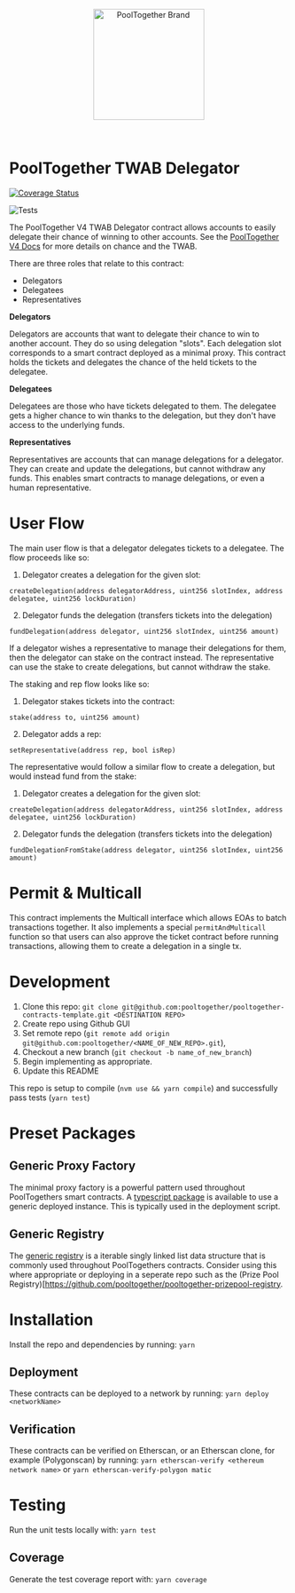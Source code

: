 <p align="center">
  <a href="https://github.com/pooltogether/pooltogether--brand-assets">
    <img src="https://github.com/pooltogether/pooltogether--brand-assets/blob/977e03604c49c63314450b5d432fe57d34747c66/logo/pooltogether-logo--purple-gradient.png?raw=true" alt="PoolTogether Brand" style="max-width:100%;" width="200">
  </a>
</p>

<br />

# PoolTogether TWAB Delegator

[![Coverage Status](https://coveralls.io/repos/github/pooltogether/v4-twab-delegator/badge.svg?branch=master)](https://coveralls.io/github/pooltogether/v4-twab-delegator?branch=master)

![Tests](https://github.com/pooltogether/v4-twab-delegator/actions/workflows/main.yml/badge.svg)

The PoolTogether V4 TWAB Delegator contract allows accounts to easily delegate their chance of winning to other accounts. See the [PoolTogether V4 Docs](https://dev.pooltogether.com) for more details on chance and the TWAB.

There are three roles that relate to this contract:

- Delegators
- Delegatees
- Representatives

**Delegators**

Delegators are accounts that want to delegate their chance to win to another account. They do so using delegation "slots". Each delegation slot corresponds to a smart contract deployed as a minimal proxy. This contract holds the tickets and delegates the chance of the held tickets to the delegatee.

**Delegatees**

Delegatees are those who have tickets delegated to them.  The delegatee gets a higher chance to win thanks to the delegation, but they don't have access to the underlying funds.

**Representatives**

Representatives are accounts that can manage delegations for a delegator.  They can create and update the delegations, but cannot withdraw any funds. This enables smart contracts to manage delegations, or even a human representative.

# User Flow

The main user flow is that a delegator delegates tickets to a delegatee. The flow proceeds like so:

1. Delegator creates a delegation for the given slot:
```solidity
createDelegation(address delegatorAddress, uint256 slotIndex, address delegatee, uint256 lockDuration)
```
2. Delegator funds the delegation (transfers tickets into the delegation)
```solidity
fundDelegation(address delegator, uint256 slotIndex, uint256 amount)
```

If a delegator wishes a representative to manage their delegations for them, then the delegator can stake on the contract instead. The representative can use the stake to create delegations, but cannot withdraw the stake.

The staking and rep flow looks like so:

1. Delegator stakes tickets into the contract:
```solidity
stake(address to, uint256 amount)
```
2. Delegator adds a rep:
```solidity
setRepresentative(address rep, bool isRep)
```

The representative would follow a similar flow to create a delegation, but would instead fund from the stake:

1. Delegator creates a delegation for the given slot:
```solidity
createDelegation(address delegatorAddress, uint256 slotIndex, address delegatee, uint256 lockDuration)
```
2. Delegator funds the delegation (transfers tickets into the delegation)
```solidity
fundDelegationFromStake(address delegator, uint256 slotIndex, uint256 amount)
```

# Permit & Multicall

This contract implements the Multicall interface which allows EOAs to batch transactions together. It also implements a special `permitAndMulticall` function so that users can also approve the ticket contract before running transactions, allowing them to create a delegation in a single tx.

# Development

1. Clone this repo: `git clone git@github.com:pooltogether/pooltogether-contracts-template.git <DESTINATION REPO>`
1. Create repo using Github GUI
1. Set remote repo (`git remote add origin git@github.com:pooltogether/<NAME_OF_NEW_REPO>.git`),
1. Checkout a new branch (`git checkout -b name_of_new_branch`)
1. Begin implementing as appropriate.
1. Update this README

This repo is setup to compile (`nvm use && yarn compile`) and successfully pass tests (`yarn test`)

# Preset Packages

## Generic Proxy Factory

The minimal proxy factory is a powerful pattern used throughout PoolTogethers smart contracts. A [typescript package](https://www.npmjs.com/package/@pooltogether/pooltogether-proxy-factory-package) is available to use a generic deployed instance. This is typically used in the deployment script.

## Generic Registry

The [generic registry](https://www.npmjs.com/package/@pooltogether/pooltogether-generic-registry) is a iterable singly linked list data structure that is commonly used throughout PoolTogethers contracts. Consider using this where appropriate or deploying in a seperate repo such as the (Prize Pool Registry)[https://github.com/pooltogether/pooltogether-prizepool-registry.

# Installation

Install the repo and dependencies by running:
`yarn`

## Deployment

These contracts can be deployed to a network by running:
`yarn deploy <networkName>`

## Verification

These contracts can be verified on Etherscan, or an Etherscan clone, for example (Polygonscan) by running:
`yarn etherscan-verify <ethereum network name>` or `yarn etherscan-verify-polygon matic`

# Testing

Run the unit tests locally with:
`yarn test`

## Coverage

Generate the test coverage report with:
`yarn coverage`
